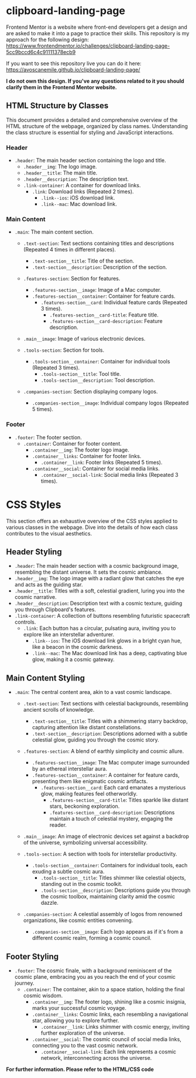 # clipboard-landing-page
Frontend Mentor is a website where front-end developers get a design and are asked to make it into a page to practice their skills. This repository is my approach for the following design: https://www.frontendmentor.io/challenges/clipboard-landing-page-5cc9bccd6c4c91111378ecb9

If you want to see this repository live you can do it here: https://avoscanemile.github.io/clipboard-landing-page/

**I do not own this design. If you've any questions related to it you should clarify them in the Frontend Mentor website.** 

## HTML Structure by Classes

This document provides a detailed and comprehensive overview of the HTML structure of the webpage, organized by class names. Understanding the class structure is essential for styling and JavaScript interactions.

### Header

- `.header`: The main header section containing the logo and title.
  - `.header__img`: The logo image.
  - `.header__title`: The main title.
  - `.header__description`: The description text.
  - `.link-container`: A container for download links.
    - `.link`: Download links (Repeated 2 times).
      - `.link--ios`: iOS download link.
      - `.link--mac`: Mac download link.

### Main Content

- `.main`: The main content section.

  - `.text-section`: Text sections containing titles and descriptions (Repeated 4 times in different places).
    - `.text-section__title`: Title of the section.
    - `.text-section__description`: Description of the section.

  - `.features-section`: Section for features.
    - `.features-section__image`: Image of a Mac computer.
    - `.features-section__container`: Container for feature cards.
      - `.features-section__card`: Individual feature cards (Repeated 3 times).
        - `.features-section__card-title`: Feature title.
        - `.features-section__card-description`: Feature description.

  - `.main__image`: Image of various electronic devices.

  - `.tools-section`: Section for tools.
    - `.tools-section__container`: Container for individual tools (Repeated 3 times).
      - `.tools-section__title`: Tool title.
      - `.tools-section__description`: Tool description.

  - `.companies-section`: Section displaying company logos.
    - `.companies-section__image`: Individual company logos (Repeated 5 times).

### Footer

- `.footer`: The footer section.
  - `.container`: Container for footer content.
    - `.container__img`: The footer logo image.
    - `.container__links`: Container for footer links.
      - `.container__link`: Footer links (Repeated 5 times).
    - `.container__social`: Container for social media links.
      - `.container__social-link`: Social media links (Repeated 3 times).
# CSS Styles

This section offers an exhaustive overview of the CSS styles applied to various classes in the webpage. Dive into the details of how each class contributes to the visual aesthetics.

## Header Styling

- `.header`: The main header section with a cosmic background image, resembling the distant universe. It sets the cosmic ambiance.
- `.header__img`: The logo image with a radiant glow that catches the eye and acts as the guiding star.
- `.header__title`: Titles with a soft, celestial gradient, luring you into the cosmic narrative.
- `.header__description`: Description text with a cosmic texture, guiding you through Clipboard's features.
- `.link-container`: A collection of buttons resembling futuristic spacecraft controls.
  - `.link`: Each button has a circular, pulsating aura, inviting you to explore like an interstellar adventurer.
    - `.link--ios`: The iOS download link glows in a bright cyan hue, like a beacon in the cosmic darkness.
    - `.link--mac`: The Mac download link has a deep, captivating blue glow, making it a cosmic gateway.

## Main Content Styling

- `.main`: The central content area, akin to a vast cosmic landscape.
  - `.text-section`: Text sections with celestial backgrounds, resembling ancient scrolls of knowledge.
    - `.text-section__title`: Titles with a shimmering starry backdrop, capturing attention like distant constellations.
    - `.text-section__description`: Descriptions adorned with a subtle celestial glow, guiding you through the cosmic story.

  - `.features-section`: A blend of earthly simplicity and cosmic allure.
    - `.features-section__image`: The Mac computer image surrounded by an ethereal interstellar aura.
    - `.features-section__container`: A container for feature cards, presenting them like enigmatic cosmic artifacts.
      - `.features-section__card`: Each card emanates a mysterious glow, making features feel otherworldly.
        - `.features-section__card-title`: Titles sparkle like distant stars, beckoning exploration.
        - `.features-section__card-description`: Descriptions maintain a touch of celestial mystery, engaging the reader.

  - `.main__image`: An image of electronic devices set against a backdrop of the universe, symbolizing universal accessibility.

  - `.tools-section`: A section with tools for interstellar productivity.
    - `.tools-section__container`: Containers for individual tools, each exuding a subtle cosmic aura.
      - `.tools-section__title`: Titles shimmer like celestial objects, standing out in the cosmic toolkit.
      - `.tools-section__description`: Descriptions guide you through the cosmic toolbox, maintaining clarity amid the cosmic dazzle.

  - `.companies-section`: A celestial assembly of logos from renowned organizations, like cosmic entities convening.
    - `.companies-section__image`: Each logo appears as if it's from a different cosmic realm, forming a cosmic council.

## Footer Styling

- `.footer`: The cosmic finale, with a background reminiscent of the cosmic plane, embracing you as you reach the end of your cosmic journey.
  - `.container`: The container, akin to a space station, holding the final cosmic wisdom.
    - `.container__img`: The footer logo, shining like a cosmic insignia, marks your successful cosmic voyage.
    - `.container__links`: Cosmic links, each resembling a navigational star, allowing you to explore further.
      - `.container__link`: Links shimmer with cosmic energy, inviting further exploration of the universe.
    - `.container__social`: The cosmic council of social media links, connecting you to the vast cosmic network.
      - `.container__social-link`: Each link represents a cosmic network, interconnecting across the universe.

**For further information. Please refer to the HTML/CSS code**




